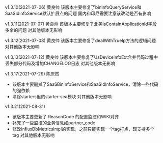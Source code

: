 v1.3.10(2021-07-06) 黄良帅
该版本主要修复了binInfoQueryService和SaaSIdInfoService默认扩展点的问题
国内和印尼需要注意该改动是否有影响


v1.3.11(2021-07-07) 黄良帅
该版本主要修复了北美isContainApplicationId字段多余的问题
对其他版本无影响

v1.3.12(2021-07-08) 黄良帅
该版本主要修复了dealWithTrueIp方法的逻辑问题
对其他版本无影响

v1.3.13(2021-07-12) 黄良帅
该版本主要修复了UsDeviceInfoExt合并代码过程中丢失部分代码及增加CHANGELOG日志
对其他版本无影响

v1.3.17(2021-07-29) 陈庆然
- 该版本主要删掉了SaaSBinInfoService和SaaSIdInfoService，清除一些代码的强依赖
- 清除starters里的starter-sea模块
对其他版本无影响
  
v1.3.21(2021-08-31)
- 该版本主要更新了 ReasonCode 的配置监控和WIKI对齐
- 补充了一些监控的业务信息如partner_code
- 修改InfluxDbMetricsImpl的实现，之前只能实现一个tag打点，现支持多个tag
对其他版本无影响

